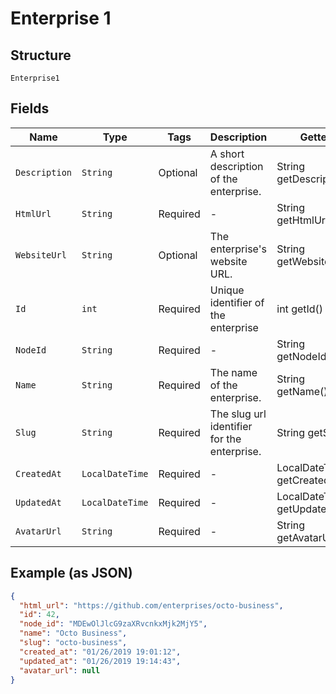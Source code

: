 
# Enterprise 1

## Structure

`Enterprise1`

## Fields

| Name | Type | Tags | Description | Getter | Setter |
|  --- | --- | --- | --- | --- | --- |
| `Description` | `String` | Optional | A short description of the enterprise. | String getDescription() | setDescription(String description) |
| `HtmlUrl` | `String` | Required | - | String getHtmlUrl() | setHtmlUrl(String htmlUrl) |
| `WebsiteUrl` | `String` | Optional | The enterprise's website URL. | String getWebsiteUrl() | setWebsiteUrl(String websiteUrl) |
| `Id` | `int` | Required | Unique identifier of the enterprise | int getId() | setId(int id) |
| `NodeId` | `String` | Required | - | String getNodeId() | setNodeId(String nodeId) |
| `Name` | `String` | Required | The name of the enterprise. | String getName() | setName(String name) |
| `Slug` | `String` | Required | The slug url identifier for the enterprise. | String getSlug() | setSlug(String slug) |
| `CreatedAt` | `LocalDateTime` | Required | - | LocalDateTime getCreatedAt() | setCreatedAt(LocalDateTime createdAt) |
| `UpdatedAt` | `LocalDateTime` | Required | - | LocalDateTime getUpdatedAt() | setUpdatedAt(LocalDateTime updatedAt) |
| `AvatarUrl` | `String` | Required | - | String getAvatarUrl() | setAvatarUrl(String avatarUrl) |

## Example (as JSON)

```json
{
  "html_url": "https://github.com/enterprises/octo-business",
  "id": 42,
  "node_id": "MDEwOlJlcG9zaXRvcnkxMjk2MjY5",
  "name": "Octo Business",
  "slug": "octo-business",
  "created_at": "01/26/2019 19:01:12",
  "updated_at": "01/26/2019 19:14:43",
  "avatar_url": null
}
```

